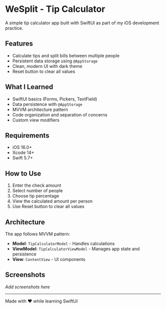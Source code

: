 # WeSplit - Tip Calculator

A simple tip calculator app built with SwiftUI as part of my iOS development practice.

## Features

- Calculate tips and split bills between multiple people
- Persistent data storage using `@AppStorage`
- Clean, modern UI with dark theme
- Reset button to clear all values

## What I Learned

- SwiftUI basics (Forms, Pickers, TextField)
- Data persistence with `@AppStorage`
- MVVM architecture pattern
- Code organization and separation of concerns
- Custom view modifiers

## Requirements

- iOS 16.0+
- Xcode 14+
- Swift 5.7+

## How to Use

1. Enter the check amount
2. Select number of people
3. Choose tip percentage
4. View the calculated amount per person
5. Use Reset button to clear all values

## Architecture

The app follows MVVM pattern:
- **Model**: `TipCalculatorModel` - Handles calculations
- **ViewModel**: `TipCalculatorViewModel` - Manages app state and persistence
- **View**: `ContentView` - UI components

## Screenshots

*Add screenshots here*

---

Made with ❤️ while learning SwiftUI
